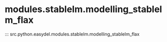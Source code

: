 # modules.stablelm.modelling_stablelm_flax
::: src.python.easydel.modules.stablelm.modelling_stablelm_flax
